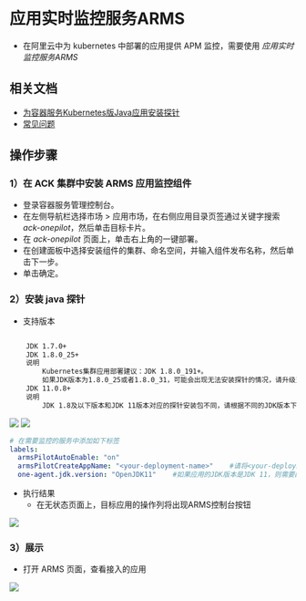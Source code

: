 # 应用实时监控服务ARMS

- 在阿里云中为 kubernetes 中部署的应用提供 APM 监控，需要使用 *应用实时监控服务ARMS*

## 相关文档
- [为容器服务Kubernetes版Java应用安装探针](https://help.aliyun.com/document_detail/103106.html)
- [常见问题](https://help.aliyun.com/document_detail/162776.htm?spm=a2c4g.11186623.0.0.56fa1980fxDA8P#section-afm-h0a-srn)

## 操作步骤

### 1）在 ACK 集群中安装 ARMS 应用监控组件

- 登录容器服务管理控制台。
- 在左侧导航栏选择市场 > 应用市场，在右侧应用目录页签通过关键字搜索 *ack-onepilot*，然后单击目标卡片。
- 在 *ack-onepilot* 页面上，单击右上角的一键部署。
- 在创建面板中选择安装组件的集群、命名空间，并输入组件发布名称，然后单击下一步。
- 单击确定。


### 2）安装 java 探针


- 支持版本

```bash

    JDK 1.7.0+
    JDK 1.8.0_25+
    说明
        Kubernetes集群应用部署建议：JDK 1.8.0_191+。
        如果JDK版本为1.8.0_25或者1.8.0_31，可能会出现无法安装探针的情况，请升级至1.8.X最新版本。
    JDK 11.0.8+
    说明 
        JDK 1.8及以下版本和JDK 11版本对应的探针安装包不同，请根据不同的JDK版本下载对应的探针安装包或调整应用监控组件ack-onepilot的配置。
```

![](https://resource.static.tencent.itan90.cn/mac_pic/2023-05-23/ZPds8C.jpg)
![](https://resource.static.tencent.itan90.cn/mac_pic/2023-05-23/ZN4vU5.jpg)

```yaml
# 在需要监控的服务中添加如下标签
labels:
  armsPilotAutoEnable: "on"
  armsPilotCreateAppName: "<your-deployment-name>"    #请将<your-deployment-name>替换为您的应用名称。
  one-agent.jdk.version: "OpenJDK11"    #如果应用的JDK版本是JDK 11，则需要配置此参数。 
```

- 执行结果
  - 在无状态页面上，目标应用的操作列将出现ARMS控制台按钮

![](https://resource.static.tencent.itan90.cn/mac_pic/2023-05-23/WlbhXl.jpg)

### 3）展示

- 打开 ARMS 页面，查看接入的应用

![](https://resource.static.tencent.itan90.cn/mac_pic/2023-05-23/FSRjuO.jpg)